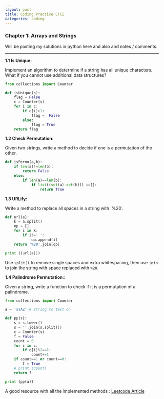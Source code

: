 ```yaml
---
layout: post
title: Coding Practice CTCI 
categories: coding
---
```


### Chapter 1: Arrays and Strings

Will be posting my solutions in python here and also and notes / comments.

---

**1.1 Is Unique:**

Implement an algorithm to determine if a string has all unique characters. What if you cannot use additional data structures?

```python
from collections import Counter

def isUnique(s):
	flag = False
	c = Counter(s)
	for i in c:
		if c[i]>1:
			flag =  False
		else:
			flag = True
	return flag
```


**1.2 Check Permutation:**

Given two strings, write a method to decide if one is a permutation of the other.

```python
def isPermu(a,b):
	if len(a)!=len(b):
		return False
	else:
		if len(a)==len(b):
			if list((set(a)-set(b))) ==[]:
				return True

```


**1.3 URLify:** 

Write a method to replace all spaces in a string with '%20'.

```python
def url(a):
	k = a.split()
	op = []
	for i in k:
		if i!=' ':
			op.append(i)
	return '%20'.join(op)

print ((url(a)))
```

Use ```split()``` to remove single spaces and extra whitespacing, then use ```join``` to join the string with space replaced with ```%20```.

**1.4 Palindrome Permutation:**: 

Given a string, write a function to check if it is a permutation of a palindrome.

```python
from collections import Counter

a = 'azAZ' # string to test on

def pp(s):
	s = s.lower()
	s = ''.join(s.split())
	c = Counter(s)
	f = False
	count = 0
	for i in c:
		if c[i]%2==1:
			count+=1
	if count==1 or count==0:
		f = True
	# print (count)
	return f

print (pp(a))
```

A good resource with all the implemented methods : [Leetcode Article](https://leetcode.com/articles/palindrome-permutation/#approach-2-using-hashmap-accepted)

